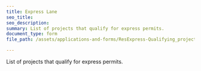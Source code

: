 ```yaml
---
title: Express Lane
seo_title:
seo_description:
summary: List of projects that qualify for express permits.
document_type: form
file_path: /assets/applications-and-forms/ResExpress-Qualifying_projects.pdf

---
```

List of projects that qualify for express permits.
